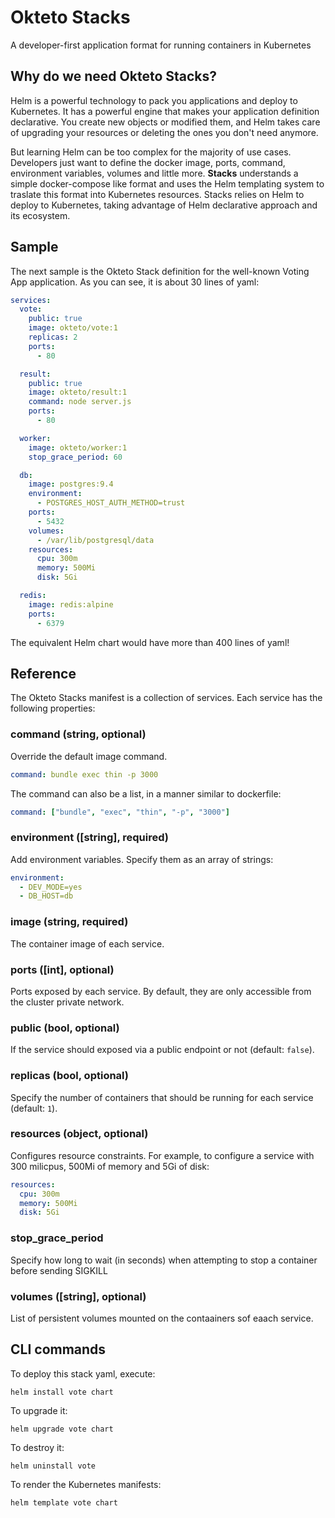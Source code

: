 # Okteto Stacks

A developer-first application format for running containers in Kubernetes

## Why do we need Okteto Stacks?

Helm is a powerful technology to pack you applications and deploy to Kubernetes. It has a powerful engine that makes your application definition declarative. You create new objects or modified them, and Helm takes care of upgrading your resources or deleting the ones you don't need anymore.

But learning Helm can be too complex for the majority of use cases. Developers just want to define the docker image, ports, command, environment variables, volumes and little more. **Stacks** understands a simple docker-compose like format and uses the Helm templating system to traslate this format into Kubernetes resources. Stacks relies on Helm to deploy to Kubernetes, taking advantage of Helm declarative approach and its ecosystem.

## Sample

The next sample is the Okteto Stack definition for the well-known Voting App application. As you can see, it is about 30 lines of yaml:

```yaml
services:
  vote:
    public: true
    image: okteto/vote:1
    replicas: 2
    ports:
      - 80

  result:
    public: true
    image: okteto/result:1
    command: node server.js
    ports:
      - 80

  worker:
    image: okteto/worker:1
    stop_grace_period: 60

  db:
    image: postgres:9.4
    environment:
      - POSTGRES_HOST_AUTH_METHOD=trust
    ports:
      - 5432
    volumes:
      - /var/lib/postgresql/data
    resources:
      cpu: 300m
      memory: 500Mi
      disk: 5Gi

  redis:
    image: redis:alpine
    ports:
      - 6379
```

The equivalent Helm chart would have more than 400 lines of yaml!

## Reference

The Okteto Stacks manifest is a collection of services. Each service has the following properties:

### command (string, optional)

Override the default image command.

```yaml
command: bundle exec thin -p 3000
```

The command can also be a list, in a manner similar to dockerfile:

```yaml
command: ["bundle", "exec", "thin", "-p", "3000"]
```

### environment ([string], required)

Add environment variables. Specify them as an array of strings:

```yaml
environment:
  - DEV_MODE=yes
  - DB_HOST=db
```

### image (string, required)

The container image of each service.

### ports ([int], optional)

Ports exposed by each service. By default, they are only accessible from the cluster private network.

### public (bool, optional)

If the service should exposed via a public endpoint or not (default: `false`).


### replicas (bool, optional)

Specify the number of containers that should be running for each service (default: `1`).

### resources (object, optional)

Configures resource constraints. For example, to configure a service with 300 milicpus, 500Mi of memory and 5Gi of disk:

```yaml
resources:
  cpu: 300m
  memory: 500Mi
  disk: 5Gi
```

### stop_grace_period

Specify how long to wait (in seconds) when attempting to stop a container before sending SIGKILL

### volumes ([string], optional)

List of persistent volumes mounted on the contaainers sof eaach service.

## CLI commands

To deploy this stack yaml, execute:

```console
helm install vote chart
```

To upgrade it:

```console
helm upgrade vote chart
```

To destroy it:

```console
helm uninstall vote
```

To render the Kubernetes manifests:

```console
helm template vote chart
```
